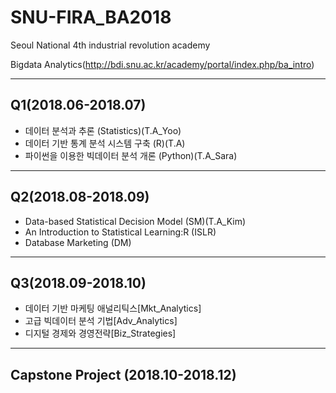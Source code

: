 # SNU-FIRA_BA2018

Seoul National 4th industrial revolution academy

Bigdata Analytics(http://bdi.snu.ac.kr/academy/portal/index.php/ba_intro)

--- 
## Q1(2018.06-2018.07)
- 데이터 분석과 추론 (Statistics)(T.A_Yoo)
- 데이터 기반 통계 분석 시스템 구축 (R)(T.A)
- 파이썬을 이용한 빅데이터 분석 개론 (Python)(T.A_Sara)

---
## Q2(2018.08-2018.09)
- Data-based Statistical Decision Model (SM)(T.A_Kim)
- An Introduction to Statistical Learning:R (ISLR)
- Database Marketing (DM)

---
## Q3(2018.09-2018.10)
- 데이터 기반 마케팅 애널리틱스[Mkt_Analytics]
- 고급 빅데이터 분석 기법[Adv_Analytics]
- 디지털 경제와 경영전략[Biz_Strategies]

---
## Capstone Project (2018.10-2018.12)
